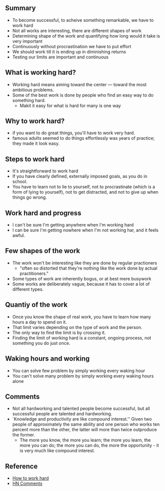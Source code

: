 ## Summary

* To become successful, to acheive something remarkable, we have to work hard
* Not all works are interesting, there are different shapes of work
* Determining shape of the work and quantifying how long would it take is very important
* Continuously without procrastination we have to put effort
* We should work till it is ending up in diminishing returns
* Testing our limits are important and continuous

## What is working hard?

* Working hard means aiming toward the center — toward the most ambitious problems.
* Some of the best work is done by people who find an easy way to do something hard.
  * Makit it easy for what is hard for many is one way

  

## Why to work hard?

* if you want to do great things, you'll have to work very hard.
* famous adults seemed to do things effortlessly was years of practice; they made it look easy.

## Steps to work hard

* It's straightforward to work hard
* If you have clearly defined, externally imposed goals, as you do in school.
* You have to learn not to lie to yourself, not to procrastinate (which is a form of lying to yourself), not to get distracted, and not to give up when things go wrong.

## Work hard and progress

* I can't be sure I'm getting anywhere when I'm working hard
* I can be sure I'm getting nowhere when I'm not working har, and it feels awful.

## Few shapes of the work

* The work won't be interesting like they are done by regular practioners
  * "often so distorted that they're nothing like the work done by actual practitioners."
* Some types of work are inherently bogus, or at best mere busywork
* Some works are deliberately vague, because it has to cover a lot of different types.

## Quantiy of the work

* Once you know the shape of real work, you have to learn how many hours a day to spend on it. 
* That limit varies depending on the type of work and the person. 
* The only way to find the limit is by crossing it. 
* Finding the limit of working hard is a constant, ongoing process, not something you do just once.


## Waking hours and working

* You can solve few problem by simply working every waking hour
* You can't solve many problem by simply working every waking hours alone

## Comments

* Not all hardworking and talented people become successful, but all successful people are talented and hardworking.
* `Knowledge and productivity are like compound interest.'' Given two people of approximately the same ability and one person who works ten percent more than the other, the latter will more than twice outproduce the former. 
  * The more you know, the more you learn; the more you learn, the more you can do; the more you can do, the more the opportunity - it is very much like compound interest.

 ## Reference

 * [How to work hard](http://paulgraham.com/hwh.html)
 * [HN Comments](https://news.ycombinator.com/item?id=27675603)